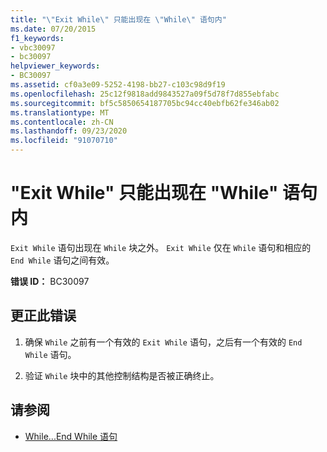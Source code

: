 ```yaml
---
title: "\"Exit While\" 只能出现在 \"While\" 语句内"
ms.date: 07/20/2015
f1_keywords:
- vbc30097
- bc30097
helpviewer_keywords:
- BC30097
ms.assetid: cf0a3e09-5252-4198-bb27-c103c98d9f19
ms.openlocfilehash: 25c12f9818add9843527a09f5d78f7d855ebfabc
ms.sourcegitcommit: bf5c5850654187705bc94cc40ebfb62fe346ab02
ms.translationtype: MT
ms.contentlocale: zh-CN
ms.lasthandoff: 09/23/2020
ms.locfileid: "91070710"
---
```

# <a name="exit-while-can-only-appear-inside-a-while-statement"></a>"Exit While" 只能出现在 "While" 语句内

`Exit While` 语句出现在 `While` 块之外。 `Exit While` 仅在 `While` 语句和相应的 `End While` 语句之间有效。  
  
 **错误 ID：** BC30097  
  
## <a name="to-correct-this-error"></a>更正此错误  
  
1. 确保 `While` 之前有一个有效的 `Exit While` 语句，之后有一个有效的 `End While` 语句。  
  
2. 验证 `While` 块中的其他控制结构是否被正确终止。  
  
## <a name="see-also"></a>请参阅

- [While...End While 语句](../language-reference/statements/while-end-while-statement.md)
